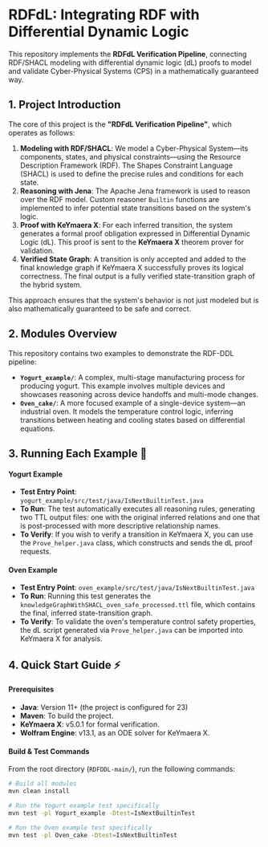 # RDFdL: Integrating RDF with Differential Dynamic Logic

This repository implements the **RDFdL Verification Pipeline**, connecting RDF/SHACL modeling with differential dynamic logic (dL) proofs to model and validate Cyber-Physical Systems (CPS) in a mathematically guaranteed way.

## 1. Project Introduction 

The core of this project is the **"RDFdL Verification Pipeline"**, which operates as follows:

1.  **Modeling with RDF/SHACL**: We model a Cyber-Physical System—its components, states, and physical constraints—using the Resource Description Framework (RDF). The Shapes Constraint Language (SHACL) is used to define the precise rules and conditions for each state.
2.  **Reasoning with Jena**: The Apache Jena framework is used to reason over the RDF model. Custom reasoner `Builtin` functions are implemented to infer potential state transitions based on the system's logic.
3.  **Proof with KeYmaera X**: For each inferred transition, the system generates a formal proof obligation expressed in Differential Dynamic Logic (dL). This proof is sent to the **KeYmaera X** theorem prover for validation.
4.  **Verified State Graph**: A transition is only accepted and added to the final knowledge graph if KeYmaera X successfully proves its logical correctness. The final output is a fully verified state-transition graph of the hybrid system.

This approach ensures that the system's behavior is not just modeled but is also mathematically guaranteed to be safe and correct.

## 2. Modules Overview 

This repository contains two examples to demonstrate the RDF-DDL pipeline:

* **`Yogurt_example/`**: A complex, multi-stage manufacturing process for producing yogurt. This example involves multiple devices and showcases reasoning across device handoffs and multi-mode changes.
* **`Oven_cake/`**: A more focused example of a single-device system—an industrial oven. It models the temperature control logic, inferring transitions between heating and cooling states based on differential equations.

## 3. Running Each Example 🚀

#### Yogurt Example 

* **Test Entry Point**: `yogurt_example/src/test/java/IsNextBuiltinTest.java`
* **To Run**: The test automatically executes all reasoning rules, generating two TTL output files: one with the original inferred relations and one that is post-processed with more descriptive relationship names.
* **To Verify**: If you wish to verify a transition in KeYmaera X, you can use the `Prove_helper.java` class, which constructs and sends the dL proof requests.

#### Oven Example 

* **Test Entry Point**: `oven_example/src/test/java/IsNextBuiltinTest.java`
* **To Run**: Running this test generates the `knowledgeGraphWithSHACL_oven_safe_processed.ttl` file, which contains the final, inferred state-transition graph.
* **To Verify**: To validate the oven's temperature control safety properties, the dL script generated via `Prove_helper.java` can be imported into KeYmaera X for analysis.

## 4. Quick Start Guide ⚡

#### Prerequisites
* **Java**: Version 11+ (the project is configured for 23)
* **Maven**: To build the project.
* **KeYmaera X**: v5.0.1 for formal verification.
* **Wolfram Engine**: v13.1, as an ODE solver for KeYmaera X.

#### Build & Test Commands
From the root directory (`RDFDDL-main/`), run the following commands:

```bash
# Build all modules
mvn clean install

# Run the Yogurt example test specifically
mvn test -pl Yogurt_example -Dtest=IsNextBuiltinTest

# Run the Oven example test specifically
mvn test -pl Oven_cake -Dtest=IsNextBuiltinTest
